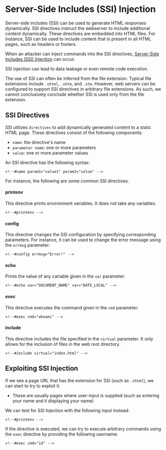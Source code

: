 # Server-Side Includes (SSI) Injection
Server-side includes (SSI) can be used to generate HTML responses dynamically. SSI directives instruct the webserver to include additional content dynamically. These directives are embedded into HTML files. For instance, SSI can be used to include content that is present in all HTML pages, such as headers or footers. 

When an attacker can inject commands into the SSI directives, [Server-Side Includes (SSI) Injection](https://owasp.org/www-community/attacks/Server-Side_Includes_\(SSI\)_Injection) can occur. 

SSI injection can lead to data leakage or even remote code execution.

The use of SSI can often be inferred from the file extension. Typical file extensions include `.shtml`, `.shtm`, and `.stm`. However, web servers can be configured to support SSI directives in arbitrary file extensions. As such, we cannot conclusively conclude whether SSI is used only from the file extension.
## SSI Directives
SSI utilizes `directives` to add dynamically generated content to a static HTML page. These directives consist of the following components:
- `name`: the directive's name
- `parameter name`: one or more parameters
- `value`: one or more parameter values

An SSI directive has the following syntax:
```ssi
<!--#name param1="value1" param2="value" -->
```

For instance, the following are some common SSI directives.
#### printenv
This directive prints environment variables. It does not take any variables.
```ssi
<!--#printenv -->
```
#### config
This directive changes the SSI configuration by specifying corresponding parameters. For instance, it can be used to change the error message using the `errmsg` parameter:
```ssi
<!--#config errmsg="Error!" -->
```
#### echo
Prints the value of any cariable given in the `var` parameter:
```ssi
<!--#echo var="DOCUMENT_NAME" var="DATE_LOCAL" -->
```
#### exec
This directive executes the command given in the `cmd` parameter:
```ssi
<!--#exec cmd="whoami" -->
```
#### include
This directive includes the file specified in the `virtual` parameter. It only allows for the inclusion of files in the web root directory.
```ssi
<!--#include virtual="index.html" -->
```
## Exploiting SSI Injection
If we see a page URL that has the extension for SSI (such as `.shtml`), we can start to try to exploit it.
- These are usually pages where user-input is supplied (such as entering your name and it displaying your name)

We can test for SSI Injection with the following input instead:
```ssi
<!--#printenv -->
```

If the directive is executed, we can try to execute arbitrary commands using the `exec` directive by providing the following username: 
```ssi
<!--#exec cmd="id" -->
```